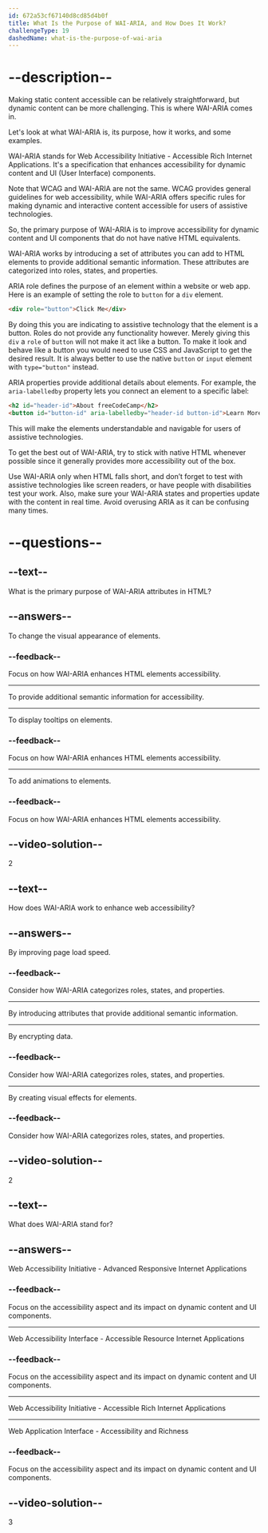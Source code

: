```yaml
---
id: 672a53cf67140d8cd85d4b0f
title: What Is the Purpose of WAI-ARIA, and How Does It Work?
challengeType: 19
dashedName: what-is-the-purpose-of-wai-aria
---
```


# --description--

Making static content accessible can be relatively straightforward, but dynamic content can be more challenging. This is where WAI-ARIA comes in.

Let's look at what WAI-ARIA is, its purpose, how it works, and some examples.

WAI-ARIA stands for Web Accessibility Initiative - Accessible Rich Internet Applications. It's a specification that enhances accessibility for dynamic content and UI (User Interface) components.

Note that WCAG and WAI-ARIA are not the same. WCAG provides general guidelines for web accessibility, while WAI-ARIA offers specific rules for making dynamic and interactive content accessible for users of assistive technologies.

So, the primary purpose of WAI-ARIA is to improve accessibility for dynamic content and UI components that do not have native HTML equivalents.

WAI-ARIA works by introducing a set of attributes you can add to HTML elements to provide additional semantic information. These attributes are categorized into roles, states, and properties.

ARIA role defines the purpose of an element within a website or web app. Here is an example of setting the role to `button` for a `div` element.

```html
<div role="button">Click Me</div>
```

By doing this you are indicating to assistive technology that the element is a button. Roles do not provide any functionality however. Merely giving this `div` a `role` of `button` will not make it act like a button. To make it look and behave like a button you would need to use CSS and JavaScript to get the desired result. It is always better to use the native `button` or `input` element with `type="button"` instead.

ARIA properties provide additional details about elements. For example, the `aria-labelledby` property lets you connect an element to a specific label:

```html
<h2 id="header-id">About freeCodeCamp</h2>
<button id="button-id" aria-labelledby="header-id button-id">Learn More</button>
```

This will make the elements understandable and navigable for users of assistive technologies.

To get the best out of WAI-ARIA, try to stick with native HTML whenever possible since it generally provides more accessibility out of the box.

Use WAI-ARIA only when HTML falls short, and don’t forget to test with assistive technologies like screen readers, or have people with disabilities test your work. Also, make sure your WAI-ARIA states and properties update with the content in real time. Avoid overusing ARIA as it can be confusing many times.

# --questions--

## --text--

What is the primary purpose of WAI-ARIA attributes in HTML?

## --answers--

To change the visual appearance of elements.

### --feedback--

Focus on how WAI-ARIA enhances HTML elements accessibility.

---

To provide additional semantic information for accessibility.

---

To display tooltips on elements.

### --feedback--

Focus on how WAI-ARIA enhances HTML elements accessibility.

---

To add animations to elements.

### --feedback--

Focus on how WAI-ARIA enhances HTML elements accessibility.

## --video-solution--

2

## --text--

How does WAI-ARIA work to enhance web accessibility?

## --answers--

By improving page load speed.

### --feedback--

Consider how WAI-ARIA categorizes roles, states, and properties.

---

By introducing attributes that provide additional semantic information.

---

By encrypting data.

### --feedback--

Consider how WAI-ARIA categorizes roles, states, and properties.

---

By creating visual effects for elements.

### --feedback--

Consider how WAI-ARIA categorizes roles, states, and properties.

## --video-solution--

2

## --text--

What does WAI-ARIA stand for?

## --answers--

Web Accessibility Initiative - Advanced Responsive Internet Applications

### --feedback--

Focus on the accessibility aspect and its impact on dynamic content and UI components.

---

Web Accessibility Interface - Accessible Resource Internet Applications

### --feedback--

Focus on the accessibility aspect and its impact on dynamic content and UI components.

---

Web Accessibility Initiative - Accessible Rich Internet Applications

---

Web Application Interface - Accessibility and Richness

### --feedback--

Focus on the accessibility aspect and its impact on dynamic content and UI components.

## --video-solution--

3
